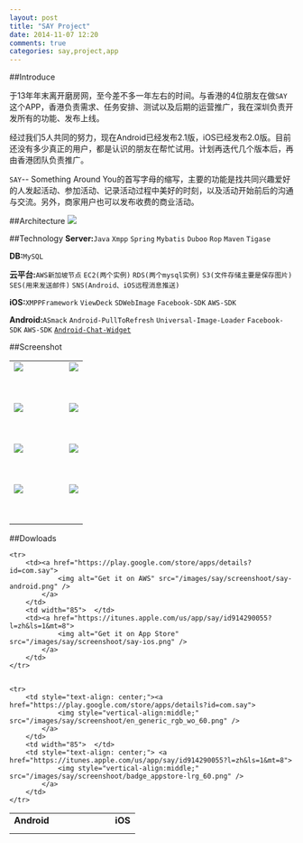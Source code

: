 ```yaml
---
layout: post
title: "SAY Project"
date: 2014-11-07 12:20
comments: true
categories: say,project,app
---
```


##Introduce

于13年年末离开磨房网，至今差不多一年左右的时间。与香港的4位朋友在做`SAY`这个APP，香港负责需求、任务安排、测试以及后期的运营推广，我在深圳负责开发所有的功能、发布上线。


经过我们5人共同的努力，现在Android已经发布2.1版，iOS已经发布2.0版。目前还没有多少真正的用户，都是认识的朋友在帮忙试用。计划再迭代几个版本后，再由香港团队负责推广。


`SAY`-- Something Around You的首写字母的缩写，主要的功能是找共同兴趣爱好的人发起活动、参加活动、记录活动过程中美好的时刻，以及活动开始前后的沟通与交流。另外，商家用户也可以发布收费的商业活动。


##Architecture
<img src='/images/say/screenshoot/say-architecture.jpg' style="max-height: 800px; max-width: 800px;">


##Technology
**Server:**`Java` `Xmpp` `Spring` `Mybatis` `Duboo` `Rop` `Maven` `Tigase`

**DB:**`MySQL`

**云平台:**`AWS新加坡节点`  `EC2(两个实例)`  `RDS(两个mysql实例)`  `S3(文件存储主要是保存图片)`  `SES(用来发送邮件)`  `SNS(Android、iOS远程消息推送)`

**iOS:**`XMPPFramework` `ViewDeck` `SDWebImage` `Facebook-SDK` `AWS-SDK` 

**Android:**`ASmack`  `Android-PullToRefresh`  `Universal-Image-Loader` `Facebook-SDK` `AWS-SDK` [`Android-Chat-Widget`](https://github.com/ijarobot/Android-Chat-Widget)


##Screenshot

<table border="0" >
	<tr>
		<td><img src='/images/say/screenshoot/device-2014-12-11-120541.png' style="max-height: 565px; max-width: 1043px;"></td>
		<td width="50">  </td>
		<td><img src='/images/say/screenshoot/device-2014-11-19-153500.png' style="max-height: 565px; max-width: 1043px;"></td>
	</tr>
	<tr height="50"></tr>
	<tr>
		<td><img src='/images/say/screenshoot/device-2014-11-19-153543.png' style="max-height: 565px; max-width: 1043px;"></td>
		<td width="50">  </td>
		<td><img src='/images/say/screenshoot/device-2014-11-19-153655.png' style="max-height: 565px; max-width: 1043px;"></td>
	</tr>
	<tr height="50"></tr>
	<tr>
		<td><img src='/images/say/screenshoot/device-2014-12-11-120807.jpg' style="max-height: 565px; max-width: 1043px;"></td>
		<td width="50">  </td>
		<td><img src='/images/say/screenshoot/device-2014-11-19-152341.jpg' style="max-height: 565px; max-width: 1043px;"></td>
	</tr>
	<tr height="50"></tr>
	<tr>
		<td><img src='/images/say/screenshoot/device-2014-11-19-153432.jpg' style="max-height: 565px; max-width: 1043px;"></td>
		<td width="50">  </td>
		<td><img src='/images/say/screenshoot/device-2014-11-19-153445.png' style="max-height: 565px; max-width: 1043px;"></td>
	</tr>
	<tr height="50"></tr>		
</table>


##Dowloads

<table border="0" >
	<tr>
		<td style="text-align: center;"><b>Android</b></td>
		<td width="85">  </td>
		<td style="text-align: center;"><b>iOS</b></td>
	</tr>
	<tr height="10" ></tr>
	
	<tr>
		<td><a href="https://play.google.com/store/apps/details?id=com.say">
	  			<img alt="Get it on AWS" src="/images/say/screenshoot/say-android.png" />
			</a>
		</td>
		<td width="85">  </td>
		<td><a href="https://itunes.apple.com/us/app/say/id914290055?l=zh&ls=1&mt=8">
	  			<img alt="Get it on App Store" src="/images/say/screenshoot/say-ios.png" />
			</a>
		</td>
	</tr>

	
	<tr>
		<td style="text-align: center;"><a href="https://play.google.com/store/apps/details?id=com.say">
	  			<img style="vertical-align:middle;" src="/images/say/screenshoot/en_generic_rgb_wo_60.png" />
			</a>
		</td>
		<td width="85">  </td>
		<td style="text-align: center;"> <a href="https://itunes.apple.com/us/app/say/id914290055?l=zh&ls=1&mt=8">
	  			<img style="vertical-align:middle;" src="/images/say/screenshoot/badge_appstore-lrg_60.png" />
			</a>
		</td>
	</tr>	
</table>






